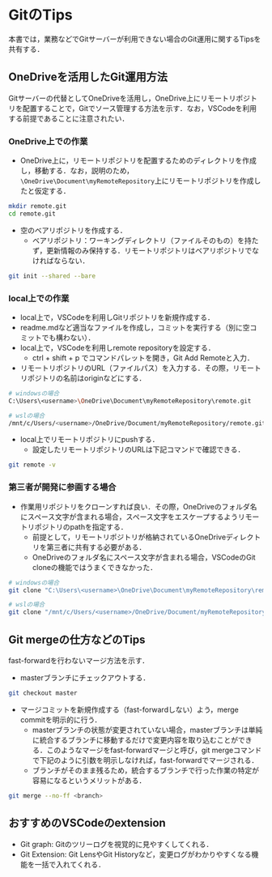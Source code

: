 # GitのTips

本書では，業務などでGitサーバーが利用できない場合のGit運用に関するTipsを共有する．

## OneDriveを活用したGit運用方法

Gitサーバーの代替としてOneDriveを活用し，OneDrive上にリモートリポジトリを配置することで，Gitでソース管理する方法を示す．なお，VSCodeを利用する前提であることに注意されたい．

### OneDrive上での作業

- OneDrive上に，リモートリポジトリを配置するためのディレクトリを作成し，移動する．なお，説明のため，`\OneDrive\Document\myRemoteRepository`上にリモートリポジトリを作成したと仮定する．

```sh
mkdir remote.git
cd remote.git
```

- 空のベアリポジトリを作成する．
  - ベアリポジトリ：ワーキングディレクトリ（ファイルそのもの）を持たず，更新情報のみ保持する．リモートリポジトリはベアリポジトリでなければならない．


```sh
git init --shared --bare
```

### local上での作業

- local上で，VSCodeを利用しGitリポジトリを新規作成する．
- readme.mdなど適当なファイルを作成し，コミットを実行する（別に空コミットでも構わない）．
- local上で，VSCodeを利用しremote repositoryを設定する．
  - ctrl + shift + p でコマンドパレットを開き，Git Add Remoteと入力．
- リモートリポジトリのURL（ファイルパス）を入力する．その際，リモートリポジトリの名前はoriginなどにする．

```sh
# windowsの場合
C:\Users\<username>\OneDrive\Document\myRemoteRepository\remote.git

# wslの場合
/mnt/c/Users/<username>/OneDrive/Document/myRemoteRepository/remote.git
```

- local上でリモートリポジトリにpushする．
  - 設定したリモートリポジトリのURLは下記コマンドで確認できる．

```sh
git remote -v
```

### 第三者が開発に参画する場合

- 作業用リポジトリをクローンすれば良い．その際，OneDriveのフォルダ名にスペース文字が含まれる場合，スペース文字をエスケープするようリモートリポジトリのpathを指定する．
  - 前提として，リモートリポジトリが格納されているOneDriveディレクトリを第三者に共有する必要がある．
  - OneDriveのフォルダ名にスペース文字が含まれる場合，VSCodeのGit cloneの機能ではうまくできなかった．


```sh
# windowsの場合
git clone "C:\Users\<username>\OneDrive\Document\myRemoteRepository\remote.git"

# wslの場合
git clone "/mnt/c/Users/<username>/OneDrive/Document/myRemoteRepository/remote.git"
```

## Git mergeの仕方などのTips

fast-forwardを行わないマージ方法を示す．

- masterブランチにチェックアウトする．

```sh
git checkout master
```

- マージコミットを新規作成する（fast-forwardしない）よう，merge commitを明示的に行う．
  - masterブランチの状態が変更されていない場合，masterブランチは単純に統合するブランチに移動するだけで変更内容を取り込むことができる．このようなマージをfast-forwardマージと呼び，git mergeコマンドで下記のように引数を明示しなければ，fast-forwardでマージされる．
  - ブランチがそのまま残るため，統合するブランチで行った作業の特定が容易になるというメリットがある．

```sh
git merge --no-ff <branch>
```

## おすすめのVSCodeのextension

- Git graph: Gitのツリーログを視覚的に見やすくしてくれる．
- Git Extension: Git LensやGit Historyなど，変更ログがわかりやすくなる機能を一括で入れてくれる．
